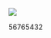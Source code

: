 [![](https://www.herokucdn.com/deploy/button.png)](https://heroku.com/deploy?template=https://github.com//yweuhUUI738899631/sdfghjkkr.git)



56765432